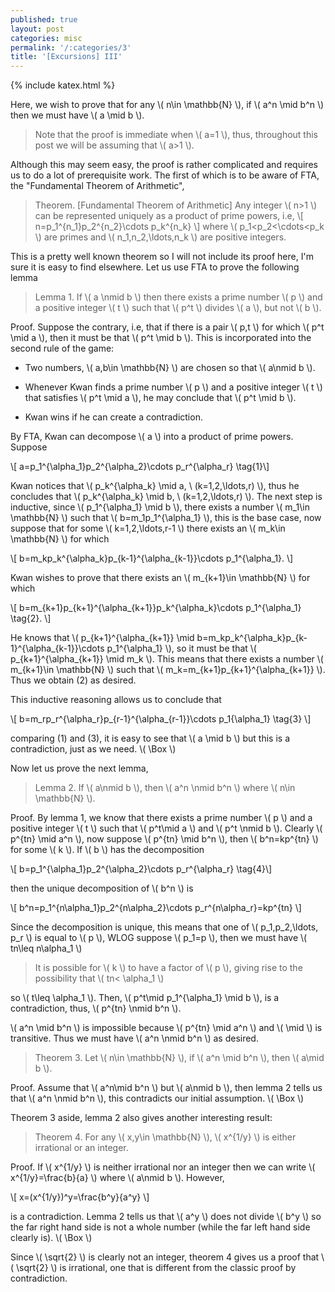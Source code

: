 ```yaml
---
published: true
layout: post
categories: misc
permalink: '/:categories/3'
title: '[Excursions] III'
---
```

{% include katex.html %}

Here, we wish to prove that for any \\( n\in \mathbb{N} \\), if \\( a^n \mid b^n \\) then we must have \\( a \mid b \\). 

> Note that the proof is immediate when \\( a=1 \\), thus, throughout this post we will be assuming that \\( a>1 \\). 

Although this may seem easy, the proof is rather complicated and requires us to do a lot of prerequisite work. The first of which is to be aware of FTA, the "Fundamental Theorem of Arithmetic",

> Theorem. [Fundamental Theorem of Arithmetic] Any integer \\( n>1 \\) can be represented uniquely as a product of prime powers, i.e,
\\[ n=p_1^{n_1}p_2^{n_2}\cdots p_k^{n_k} \\]
where \\( p_1<p_2<\cdots<p_k \\) are primes and \\( n_1,n_2,\ldots,n_k \\) are positive integers.

This is a pretty well known theorem so I will not include its proof here, I'm sure it is easy to find elsewhere. Let us use FTA to prove the following lemma

> Lemma 1. If \\( a \nmid b \\) then there exists a prime number \\( p \\) and a positive integer \\( t \\) such that \\( p^t \\) divides \\( a \\), but not \\( b \\).

Proof. Suppose the contrary, i.e, that if there is a pair \\( p,t \\) for which \\( p^t \mid a \\), then it must be that \\( p^t \mid b \\). This is incorporated into the second rule of the game:

- Two numbers, \\( a,b\in \mathbb{N} \\) are chosen so that \\( a\nmid b \\).

- Whenever Kwan finds a prime number \\( p \\) and a positive integer \\( t \\) that satisfies \\( p^t \mid a \\), he may conclude that \\( p^t \mid b \\).

- Kwan wins if he can create a contradiction.

By FTA, Kwan can decompose \\( a \\) into a product of prime powers. Suppose

\\[ a=p_1^{\alpha_1}p_2^{\alpha_2}\cdots p_r^{\alpha_r} \tag{1}\\]

Kwan notices that \\( p_k^{\alpha_k} \mid a, \ (k=1,2,\ldots,r) \\), thus he concludes that \\( p_k^{\alpha_k} \mid b, \ (k=1,2,\ldots,r) \\). The next step is inductive, since \\( p_1^{\alpha_1} \mid b \\), there exists a number \\( m_1\in \mathbb{N} \\) such that \\( b=m_1p_1^{\alpha_1} \\), this is the base case, now suppose that for some \\( k=1,2,\ldots,r-1 \\) there exists an \\( m_k\in \mathbb{N} \\) for which 

\\[ b=m_kp_k^{\alpha_k}p_{k-1}^{\alpha_{k-1}}\cdots p_1^{\alpha_1}. \\] 

Kwan wishes to prove that there exists an \\( m_{k+1}\in \mathbb{N} \\) for which

\\[ b=m_{k+1}p_{k+1}^{\alpha_{k+1}}p_k^{\alpha_k}\cdots p_1^{\alpha_1} \tag{2}. \\]

He knows that \\( p_{k+1}^{\alpha_{k+1}} \mid b=m_kp_k^{\alpha_k}p_{k-1}^{\alpha_{k-1}}\cdots p_1^{\alpha_1} \\), so it must be that \\( p_{k+1}^{\alpha_{k+1}} \mid m_k \\). This means that there exists a number \\( m_{k+1}\in \mathbb{N} \\) such that \\( m_k=m_{k+1}p_{k+1}^{\alpha_{k+1}} \\). Thus we obtain (2) as desired.

This inductive reasoning allows us to conclude that 

\\[ b=m_rp_r^{\alpha_r}p_{r-1}^{\alpha_{r-1}}\cdots p_1{\alpha_1} \tag{3} \\]

comparing (1) and (3), it is easy to see that \\( a \mid b \\) but this is a contradiction, just as we need. \\( \Box \\)

Now let us prove the next lemma,

> Lemma 2. If \\( a\nmid b \\), then \\( a^n \nmid b^n \\) where \\( n\in \mathbb{N} \\).

Proof. By lemma 1, we know that there exists a prime number \\( p \\) and a positive integer \\( t \\) such that \\( p^t\mid a \\) and \\( p^t \nmid b \\). Clearly \\( p^{tn} \mid a^n \\), now suppose \\( p^{tn} \mid b^n \\), then \\( b^n=kp^{tn} \\) for some \\( k \\). If \\( b \\) has the decomposition

\\[ b=p_1^{\alpha_1}p_2^{\alpha_2}\cdots p_r^{\alpha_r} \tag{4}\\]

then the unique decomposition of \\( b^n \\) is

\\[ b^n=p_1^{n\alpha_1}p_2^{n\alpha_2}\cdots p_r^{n\alpha_r}=kp^{tn} \\]

Since the decomposition is unique, this means that one of \\( p_1,p_2,\ldots, p_r \\) is equal to \\( p \\), WLOG suppose \\( p_1=p \\), then we must have \\( tn\leq n\alpha_1 \\)

> It is possible for \\( k \\) to have a factor of \\( p \\), giving rise to the possibility that \\( tn< \alpha_1 \\)

so \\( t\leq \alpha_1 \\). Then, \\( p^t\mid p_1^{\alpha_1} \mid b \\), is a contradiction, thus, \\( p^{tn} \nmid b^n \\).

\\( a^n \mid b^n \\) is impossible because \\( p^{tn} \mid a^n \\) and \\( \mid \\) is transitive. Thus we must have \\( a^n \nmid b^n \\) as desired.

> Theorem 3. Let \\( n\in \mathbb{N} \\), if \\( a^n \mid b^n \\), then \\( a\mid b \\). 

Proof. Assume that \\( a^n\mid b^n \\) but \\( a\nmid b \\), then lemma 2 tells us that \\( a^n \nmid b^n \\), this contradicts our initial assumption. \\( \Box \\)

Theorem 3 aside, lemma 2 also gives another interesting result:

> Theorem 4. For any \\( x,y\in \mathbb{N} \\), \\( x^{1/y} \\) is either irrational or an integer.

Proof. If \\( x^{1/y} \\) is neither irrational nor an integer then we can write \\( x^{1/y}=\frac{b}{a} \\) where \\( a\nmid b \\). However,

\\[ x=(x^{1/y})^y=\frac{b^y}{a^y} \\] 

is a contradiction. Lemma 2 tells us that \\( a^y \\) does not divide \\( b^y \\) so the far right hand side is not a whole number (while the far left hand side clearly is). \\( \Box \\)

Since \\( \sqrt{2} \\) is clearly not an integer, theorem 4 gives us a proof that \\( \sqrt{2} \\) is irrational, one that is different from the classic proof by contradiction.
